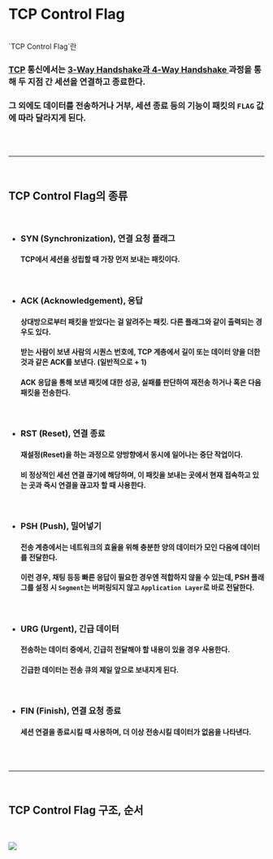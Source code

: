 # **TCP Control Flag**

<br>
`TCP Control Flag`란

### [TCP](./../프로토콜/TCP.md) 통신에서는 [3-Way Handshake과 4-Way Handshake ](3-Way%20Handshake%20%26%204-Way%20Handshake.md) 과정을 통해 두 지점 간 세션을 연결하고 종료한다.

### 그 외에도 데이터를 전송하거나 거부, 세션 종료 등의 기능이 패킷의 `FLAG` 값에 따라 달라지게 된다.

<br><br>

---
<br>

## **TCP Control Flag의 종류**

<br>

+ ### **SYN (Synchronization), 연결 요청 플래그**
  #### TCP에서 세션을 성립할 때 가장 먼저 보내는 패킷이다.

<br>

+ ### **ACK (Acknowledgement), 응답**
  #### **상대방으로부터 패킷을 받았다는 걸 알려주는 패킷.** 다른 플래그와 같이 출력되는 경우도 있다.
  #### 받는 사람이 보낸 사람의 시퀀스 번호에, TCP 계층에서 길이 또는 데이터 양을 더한 것과 같은 ACK를 보낸다. (일반적으로 + 1)
  #### ACK 응답을 통해 보낸 패킷에 대한 **성공, 실패를 판단**하여 재전송 하거나 혹은 다음 패킷을 전송한다.

<br>

+ ### **RST (Reset), 연결 종료**
  #### 재설정(Reset)을 하는 과정으로 양방향에서 동시에 일어나는 중단 작업이다.
  #### 비 정상적인 세션 연결 끊기에 해당하며, 이 패킷을 보내는 곳에서 현재 접속하고 있는 곳과 즉시 연결을 끊고자 할 때 사용한다.

<br>

+ ### **PSH (Push), 밀어넣기**
  #### 전송 계층에서는 네트워크의 효율을 위해 충분한 양의 데이터가 모인 다음에 데이터를 전달한다.
  #### 이런 경우, 채팅 등등 빠른 응답이 필요한 경우엔 적합하지 않을 수 있는데, PSH 플래그를 설정 시 `Segment`는 버퍼링되지 않고 `Application Layer`로 바로 전달한다.

<br>

+ ### **URG (Urgent), 긴급 데이터**
  #### 전송하는 데이터 중에서, 긴급히 전달해야 할 내용이 있을 경우 사용한다.
  #### 긴급한 데이터는 전송 큐의 제일 앞으로 보내지게 된다.

<br>

+ ### **FIN (Finish), 연결 요청 종료**
  #### 세션 연결을 종료시킬 때 사용하며, 더 이상 전송시킬 데이터가 없음을 나타낸다.


<br><br>

- - -



<br>

## **TCP Control Flag 구조, 순서**

<br>


![](https://velog.velcdn.com/images/younghyun/post/e6398e24-71e9-41fc-b32f-31b77aa757a8/image.png)